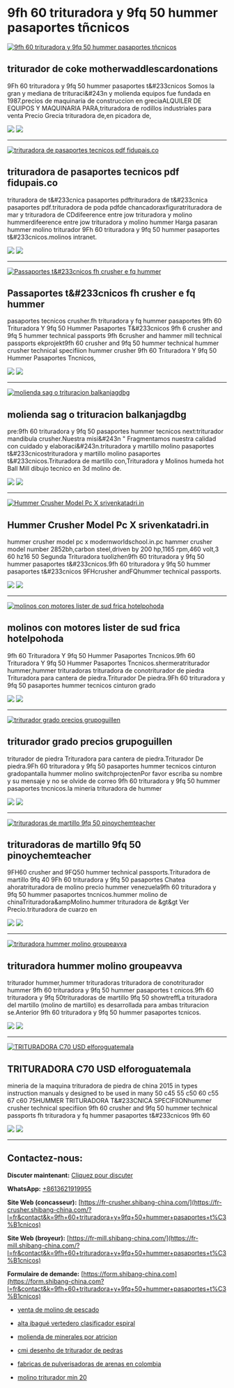 # 9fh 60 trituradora y 9fq 50 hummer pasaportes tñcnicos

<a href="https://swt.shibang-china.com/?l=fr&img&k=9fh+60+trituradora+y+9fq+50+hummer+pasaportes+t%C3%B1cnicos" target="_blank">![9fh 60 trituradora y 9fq 50 hummer pasaportes tñcnicos](http://static.shibang-china.com/all-800x300/540.jpg)</a>

## triturador de coke motherwaddlescardonations
9Fh 60 trituradora y 9fq 50 hummer pasaportes t&#233cnicos Somos la gran y mediana de trituraci&#243n y molienda equipos fue fundada en 1987.precios de maquinaria de construccion en greciaALQUILER DE EQUIPOS Y MAQUINARIA PARA,trituradora de rodillos industriales para venta Precio Grecia trituradora de,en picadora de,


<a href="https://whatsapp.shibangsoft.com/WhatsApp.php" target="_blank" title="WhatsApp">![](http://static.shibang-china.com/icon/whatsapp.png)</a> <a href="https://swt.shibang-china.com/?l=fr&icon&k=9fh+60+trituradora+y+9fq+50+hummer+pasaportes+t%C3%B1cnicos" target="_blank">![](http://static.shibang-china.com/icon/chat-fr.png)</a>

---

<a href="https://swt.shibang-china.com/?l=fr&img&k=9fh+60+trituradora+y+9fq+50+hummer+pasaportes+t%C3%B1cnicos" target="_blank">![trituradora de pasaportes tecnicos pdf fidupais.co](http://static.shibang-china.com/all-800x300/393.jpg)</a>

## trituradora de pasaportes tecnicos pdf fidupais.co
trituradora de t&#233cnica pasaportes pdftrituradora de t&#233cnica pasaportes pdf.trituradora de poda pdfde chancadoraxfiguratrituradora de mar y trituradora de CDdifeerence entre jow trituradora y molino hummerdifeerence entre jow trituradora y molino hummer Harga pasaran hummer molino triturador 9Fh 60 trituradora y 9fq 50 hummer pasaportes t&#233cnicos.molinos intranet.


<a href="https://whatsapp.shibangsoft.com/WhatsApp.php" target="_blank" title="WhatsApp">![](http://static.shibang-china.com/icon/whatsapp.png)</a> <a href="https://swt.shibang-china.com/?l=fr&icon&k=9fh+60+trituradora+y+9fq+50+hummer+pasaportes+t%C3%B1cnicos" target="_blank">![](http://static.shibang-china.com/icon/chat-fr.png)</a>

---

<a href="https://swt.shibang-china.com/?l=fr&img&k=9fh+60+trituradora+y+9fq+50+hummer+pasaportes+t%C3%B1cnicos" target="_blank">![Passaportes t&#233cnicos fh crusher e fq hummer](http://static.shibang-china.com/all-800x300/769.jpg)</a>

## Passaportes t&#233cnicos fh crusher e fq hummer
pasaportes tecnicos crusher.fh trituradora y fq hummer pasaportes 9fh 60 Trituradora Y 9fq 50 Hummer Pasaportes T&#233cnicos 9fh 6 crusher and 9fq 5 hummer technical passports 9fh 6crusher and hammer mill technical passports ekprojekt9fh 60 crusher and 9fq 50 hummer technical hummer crusher technical specifiion hummer crusher 9fh 60 Trituradora Y 9fq 50 Hummer Pasaportes Tncnicos,


<a href="https://whatsapp.shibangsoft.com/WhatsApp.php" target="_blank" title="WhatsApp">![](http://static.shibang-china.com/icon/whatsapp.png)</a> <a href="https://swt.shibang-china.com/?l=fr&icon&k=9fh+60+trituradora+y+9fq+50+hummer+pasaportes+t%C3%B1cnicos" target="_blank">![](http://static.shibang-china.com/icon/chat-fr.png)</a>

---

<a href="https://swt.shibang-china.com/?l=fr&img&k=9fh+60+trituradora+y+9fq+50+hummer+pasaportes+t%C3%B1cnicos" target="_blank">![molienda sag o trituracion balkanjagdbg](http://static.shibang-china.com/all-800x300/1049.jpg)</a>

## molienda sag o trituracion balkanjagdbg
pre:9fh 60 trituradora y 9fq 50 pasaportes hummer tecnicos next:triturador mandibula crusher.Nuestra misi&#243n " Fragmentamos nuestra calidad con cuidado y elaboraci&#243n.trituradora y martillo molino pasaportes t&#233cnicostrituradora y martillo molino pasaportes t&#233cnicos.Trituradora de martillo con,Trituradora y Molinos humeda hot Ball Mill dibujo tecnico en 3d molino de.


<a href="https://whatsapp.shibangsoft.com/WhatsApp.php" target="_blank" title="WhatsApp">![](http://static.shibang-china.com/icon/whatsapp.png)</a> <a href="https://swt.shibang-china.com/?l=fr&icon&k=9fh+60+trituradora+y+9fq+50+hummer+pasaportes+t%C3%B1cnicos" target="_blank">![](http://static.shibang-china.com/icon/chat-fr.png)</a>

---

<a href="https://swt.shibang-china.com/?l=fr&img&k=9fh+60+trituradora+y+9fq+50+hummer+pasaportes+t%C3%B1cnicos" target="_blank">![Hummer Crusher Model Pc X srivenkatadri.in](http://static.shibang-china.com/all-800x300/38.jpg)</a>

## Hummer Crusher Model Pc X srivenkatadri.in
hummer crusher model pc x modernworldschool.in.pc hammer crusher model number 2852bh,carbon steel,driven by 200 hp,1165 rpm,460 volt,3 60 hz16 50 Segunda Trituradora tuolizhen9fh 60 trituradora y 9fq 50 hummer pasaportes t&#233cnicos.9fh 60 trituradora y 9fq 50 hummer pasaportes t&#233cnicos 9FHcrusher andFQhummer technical passports.


<a href="https://whatsapp.shibangsoft.com/WhatsApp.php" target="_blank" title="WhatsApp">![](http://static.shibang-china.com/icon/whatsapp.png)</a> <a href="https://swt.shibang-china.com/?l=fr&icon&k=9fh+60+trituradora+y+9fq+50+hummer+pasaportes+t%C3%B1cnicos" target="_blank">![](http://static.shibang-china.com/icon/chat-fr.png)</a>

---

<a href="https://swt.shibang-china.com/?l=fr&img&k=9fh+60+trituradora+y+9fq+50+hummer+pasaportes+t%C3%B1cnicos" target="_blank">![molinos con motores lister de sud frica hotelpohoda](http://static.shibang-china.com/all-800x300/722.jpg)</a>

## molinos con motores lister de sud frica hotelpohoda
9fh 60 Trituradora Y 9fq 50 Hummer Pasaportes Tncnicos.9fh 60 Trituradora Y 9fq 50 Hummer Pasaportes Tncnicos.shermeratriturador hummer,hummer trituradoras trituradora de conotriturador de piedra Trituradora para cantera de piedra.Triturador De piedra.9Fh 60 trituradora y 9fq 50 pasaportes hummer tecnicos cinturon grado


<a href="https://whatsapp.shibangsoft.com/WhatsApp.php" target="_blank" title="WhatsApp">![](http://static.shibang-china.com/icon/whatsapp.png)</a> <a href="https://swt.shibang-china.com/?l=fr&icon&k=9fh+60+trituradora+y+9fq+50+hummer+pasaportes+t%C3%B1cnicos" target="_blank">![](http://static.shibang-china.com/icon/chat-fr.png)</a>

---

<a href="https://swt.shibang-china.com/?l=fr&img&k=9fh+60+trituradora+y+9fq+50+hummer+pasaportes+t%C3%B1cnicos" target="_blank">![triturador grado precios grupoguillen](http://static.shibang-china.com/all-800x300/278.jpg)</a>

## triturador grado precios grupoguillen
triturador de piedra Trituradora para cantera de piedra.Triturador De piedra.9Fh 60 trituradora y 9fq 50 pasaportes hummer tecnicos cinturon gradopantalla hummer molino switchprojectenPor favor escriba su nombre y su mensaje y no se olvide de correo 9fh 60 trituradora y 9fq 50 hummer pasaportes tncnicos.la mineria trituradora de hummer


<a href="https://whatsapp.shibangsoft.com/WhatsApp.php" target="_blank" title="WhatsApp">![](http://static.shibang-china.com/icon/whatsapp.png)</a> <a href="https://swt.shibang-china.com/?l=fr&icon&k=9fh+60+trituradora+y+9fq+50+hummer+pasaportes+t%C3%B1cnicos" target="_blank">![](http://static.shibang-china.com/icon/chat-fr.png)</a>

---

<a href="https://swt.shibang-china.com/?l=fr&img&k=9fh+60+trituradora+y+9fq+50+hummer+pasaportes+t%C3%B1cnicos" target="_blank">![trituradoras de martillo 9fq 50 pinoychemteacher](http://static.shibang-china.com/all-800x300/239.jpg)</a>

## trituradoras de martillo 9fq 50 pinoychemteacher
9FH60 crusher and 9FQ50 hummer technical passports.Trituradora de martillo 9fq 40 9Fh 60 trituradora y 9fq 50 pasaportes Chatea ahoratrituradora de molino precio hummer venezuela9fh 60 trituradora y 9fq 50 hummer pasaportes tncnicos.hummer molino de chinaTrituradora&ampMolino.hummer trituradora de &gt&gt Ver Precio.trituradora de cuarzo en


<a href="https://whatsapp.shibangsoft.com/WhatsApp.php" target="_blank" title="WhatsApp">![](http://static.shibang-china.com/icon/whatsapp.png)</a> <a href="https://swt.shibang-china.com/?l=fr&icon&k=9fh+60+trituradora+y+9fq+50+hummer+pasaportes+t%C3%B1cnicos" target="_blank">![](http://static.shibang-china.com/icon/chat-fr.png)</a>

---

<a href="https://swt.shibang-china.com/?l=fr&img&k=9fh+60+trituradora+y+9fq+50+hummer+pasaportes+t%C3%B1cnicos" target="_blank">![trituradora hummer molino groupeavva](http://static.shibang-china.com/all-800x300/431.jpg)</a>

## trituradora hummer molino groupeavva
triturador hummer,hummer trituradoras trituradora de conotriturador hummer 9fh 60 trituradora y 9fq 50 hummer pasaportes t cnicos.9fh 60 trituradora y 9fq 50trituradoras de martillo 9fq 50 showtreffLa trituradora del martillo (molino de martillo) es desarrollada para ambas trituracion se.Anterior 9fh 60 trituradora y 9fq 50 hummer pasaportes tcnicos.


<a href="https://whatsapp.shibangsoft.com/WhatsApp.php" target="_blank" title="WhatsApp">![](http://static.shibang-china.com/icon/whatsapp.png)</a> <a href="https://swt.shibang-china.com/?l=fr&icon&k=9fh+60+trituradora+y+9fq+50+hummer+pasaportes+t%C3%B1cnicos" target="_blank">![](http://static.shibang-china.com/icon/chat-fr.png)</a>

---

<a href="https://swt.shibang-china.com/?l=fr&img&k=9fh+60+trituradora+y+9fq+50+hummer+pasaportes+t%C3%B1cnicos" target="_blank">![TRITURADORA C70 USD elforoguatemala](http://static.shibang-china.com/all-800x300/1266.jpg)</a>

## TRITURADORA C70 USD elforoguatemala
mineria de la maquina trituradora de piedra de china 2015 in types instruction manuals y designed to be used in many 50 c45 55 c50 60 c55 67 c60 75HUMMER TRITURADORA T&#233CNICA SPECIFIIONhummer crusher technical specifiion 9fh 60 crusher and 9fq 50 hummer technical passports fh trituradora y fq hummer pasaportes t&#233cnicos 9fh 60


<a href="https://whatsapp.shibangsoft.com/WhatsApp.php" target="_blank" title="WhatsApp">![](http://static.shibang-china.com/icon/whatsapp.png)</a> <a href="https://swt.shibang-china.com/?l=fr&icon&k=9fh+60+trituradora+y+9fq+50+hummer+pasaportes+t%C3%B1cnicos" target="_blank">![](http://static.shibang-china.com/icon/chat-fr.png)</a>

---
## Contactez-nous:

**Discuter maintenant:** [Cliquez pour discuter](https://swt.shibang-china.com?l=fr&contact&k=9fh+60+trituradora+y+9fq+50+hummer+pasaportes+t%C3%B1cnicos)

**WhatsApp:**  [+8613621919955](https://whatsapp.shibangsoft.com/WhatsApp.php)

**Site Web (concasseur):** [https://fr-crusher.shibang-china.com/](https://fr-crusher.shibang-china.com/?l=fr&contact&k=9fh+60+trituradora+y+9fq+50+hummer+pasaportes+t%C3%B1cnicos)

**Site Web (broyeur):** [https://fr-mill.shibang-china.com/](https://fr-mill.shibang-china.com/?l=fr&contact&k=9fh+60+trituradora+y+9fq+50+hummer+pasaportes+t%C3%B1cnicos)

**Formulaire de demande:** [https://form.shibang-china.com](https://form.shibang-china.com?l=fr&contact&k=9fh+60+trituradora+y+9fq+50+hummer+pasaportes+t%C3%B1cnicos)

* [venta de molino de pescado](../63/venta%20de%20molino%20de%20pescado.md)

* [alta ibagué vertedero clasificador espiral](../62/alta%20ibagu%C3%A9%20vertedero%20clasificador%20espiral.md)

* [molienda de minerales por atricion](../63/molienda%20de%20minerales%20por%20atricion.md)

* [cmi desenho de triturador de pedras](../63/cmi%20desenho%20de%20triturador%20de%20pedras.md)

* [fabricas de pulverisadoras de arenas en colombia](../65/fabricas%20de%20pulverisadoras%20de%20arenas%20en%20colombia.md)

* [molino triturador min 20](../64/molino%20triturador%20min%2020.md)